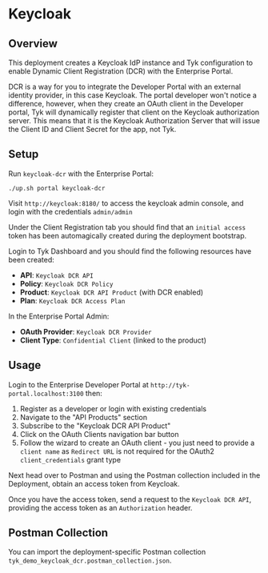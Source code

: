 # Keycloak

## Overview

This deployment creates a Keycloak IdP instance and Tyk configuration to enable Dynamic Client Registration (DCR) with the Enterprise Portal.

DCR is a way for you to integrate the Developer Portal with an external identity provider, in this case Keycloak. The portal developer won't notice a difference, however, when they create an OAuth client in the Developer portal, Tyk will dynamically register that client on the Keycloak authorization server. This means that it is the Keycloak Authorization Server that will issue the Client ID and Client Secret for the app, not Tyk.

## Setup

Run `keycloak-dcr` with the Enterprise Portal:
```
./up.sh portal keycloak-dcr
```

Visit `http://keycloak:8180/` to access the keycloak admin console, and login with the credentials `admin/admin`

Under the Client Registration tab you should find that an `initial access` token has been automagically created during the deployment bootstrap.

Login to Tyk Dashboard and you should find the following resources have been created:

- **API**: `Keycloak DCR API`
- **Policy**: `Keycloak DCR Policy`
- **Product**: `Keycloak DCR API Product` (with DCR enabled)
- **Plan**: `Keycloak DCR Access Plan`

In the Enterprise Portal Admin:
- **OAuth Provider**: `Keycloak DCR Provider` 
- **Client Type**: `Confidential Client` (linked to the product)

## Usage

Login to the Enterprise Developer Portal at `http://tyk-portal.localhost:3100` then:
1. Register as a developer or login with existing credentials
2. Navigate to the "API Products" section
3. Subscribe to the "Keycloak DCR API Product"
4. Click on the OAuth Clients navigation bar button 
5. Follow the wizard to create an OAuth client - you just need to provide a `client name` as `Redirect URL` is not required for the OAuth2 `client_credentials` grant type

Next head over to Postman and using the Postman collection included in the Deployment, obtain an access token from Keycloak.

Once you have the access token, send a request to the `Keycloak DCR API`, providing the access token as an `Authorization` header.


## Postman Collection

You can import the deployment-specific Postman collection `tyk_demo_keycloak_dcr.postman_collection.json`.